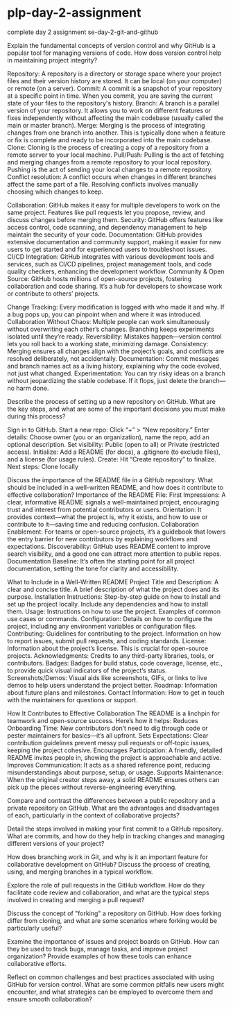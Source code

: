 # plp-day-2-assignment
complete day 2 assignment
  se-day-2-git-and-github

Explain the fundamental concepts of version control and why GitHub is a popular tool for managing versions of code. How does version control help in maintaining project integrity?
                   
Repository: A repository is a directory or storage space where your project files and their version history are stored. It can be local (on your computer) or remote (on a server).
Commit: A commit is a snapshot of your repository at a specific point in time. When you commit, you are saving the current state of your files to the repository's history.
Branch: A branch is a parallel version of your repository. It allows you to work on different features or fixes independently without affecting the main codebase (usually called the main or master branch).
Merge: Merging is the process of integrating changes from one branch into another. This is typically done when a feature or fix is complete and ready to be incorporated into the main codebase.
Clone: Cloning is the process of creating a copy of a repository from a remote server to your local machine.
Pull/Push: Pulling is the act of fetching and merging changes from a remote repository to your local repository. Pushing is the act of sending your local changes to a remote repository.
Conflict resolution: A conflict occurs when changes in different branches affect the same part of a file. Resolving conflicts involves manually choosing which changes to keep.

Collaboration: GitHub makes it easy for multiple developers to work on the same project. Features like pull requests let you propose, review, and discuss changes before merging them.
Security: GitHub offers features like access control, code scanning, and dependency management to help maintain the security of your code.
Documentation: GitHub provides extensive documentation and community support, making it easier for new users to get started and for experienced users to troubleshoot issues.
CI/CD Integration: GitHub integrates with various development tools and services, such as CI/CD pipelines, project management tools, and code quality checkers, enhancing the development workflow.
Community & Open Source: GitHub hosts millions of open-source projects, fostering collaboration and code sharing. It’s a hub for developers to showcase work or contribute to others’ projects.

Change Tracking: Every modification is logged with who made it and why. If a bug pops up, you can pinpoint when and where it was introduced.
Collaboration Without Chaos: Multiple people can work simultaneously without overwriting each other’s changes. Branching keeps experiments isolated until they’re ready.
Reversibility: Mistakes happen—version control lets you roll back to a working state, minimizing damage.
Consistency: Merging ensures all changes align with the project’s goals, and conflicts are resolved deliberately, not accidentally.
Documentation: Commit messages and branch names act as a living history, explaining why the code evolved, not just what changed.
Experimentation: You can try risky ideas on a branch without jeopardizing the stable codebase. If it flops, just delete the branch—no harm done.

Describe the process of setting up a new repository on GitHub. What are the key steps, and what are some of the important decisions you must make during this process?

Sign in to GitHub.
Start a new repo: Click “+” > “New repository.”
Enter details: Choose owner (you or an organization), name the repo, add an optional description.
Set visibility: Public (open to all) or Private (restricted access).
Initialize: Add a README (for docs), a .gitignore (to exclude files), and a license (for usage rules).
Create: Hit “Create repository” to finalize.
Next steps: Clone locally

Discuss the importance of the README file in a GitHub repository. What should be included in a well-written README, and how does it contribute to effective collaboration?
Importance of the README File:
First Impressions: A clear, informative README signals a well-maintained project, encouraging trust and interest from potential contributors or users.
Orientation: It provides context—what the project is, why it exists, and how to use or contribute to it—saving time and reducing confusion.
Collaboration Enablement: For teams or open-source projects, it’s a guidebook that lowers the entry barrier for new contributors by explaining workflows and expectations.
Discoverability: GitHub uses README content to improve search visibility, and a good one can attract more attention to public repos.
Documentation Baseline: It’s often the starting point for all project documentation, setting the tone for clarity and accessibility.

What to Include in a Well-Written README
Project Title and Description:
A clear and concise title.
A brief description of what the project does and its purpose.
Installation Instructions:
Step-by-step guide on how to install and set up the project locally.
Include any dependencies and how to install them.
Usage:
Instructions on how to use the project.
Examples of common use cases or commands.
Configuration:
Details on how to configure the project, including any environment variables or configuration files.
Contributing:
Guidelines for contributing to the project.
Information on how to report issues, submit pull requests, and coding standards.
License:
Information about the project’s license. This is crucial for open-source projects.
Acknowledgments:
Credits to any third-party libraries, tools, or contributors.
Badges:
Badges for build status, code coverage, license, etc., to provide quick visual indicators of the project’s status.
Screenshots/Demos:
Visual aids like screenshots, GIFs, or links to live demos to help users understand the project better.
Roadmap:
Information about future plans and milestones.
Contact Information:
How to get in touch with the maintainers for questions or support.

How It Contributes to Effective Collaboration
The README is a linchpin for teamwork and open-source success. Here’s how it helps:
Reduces Onboarding Time: New contributors don’t need to dig through code or pester maintainers for basics—it’s all upfront.
Sets Expectations: Clear contribution guidelines prevent messy pull requests or off-topic issues, keeping the project cohesive.
Encourages Participation: A friendly, detailed README invites people in, showing the project is approachable and active.
Improves Communication: It acts as a shared reference point, reducing misunderstandings about purpose, setup, or usage.
Supports Maintenance: When the original creator steps away, a solid README ensures others can pick up the pieces without reverse-engineering everything.


Compare and contrast the differences between a public repository and a private repository on GitHub. What are the advantages and disadvantages of each, particularly in the context of collaborative projects?

Detail the steps involved in making your first commit to a GitHub repository. What are commits, and how do they help in tracking changes and managing different versions of your project?

How does branching work in Git, and why is it an important feature for collaborative development on GitHub? Discuss the process of creating, using, and merging branches in a typical workflow.

Explore the role of pull requests in the GitHub workflow. How do they facilitate code review and collaboration, and what are the typical steps involved in creating and merging a pull request?

Discuss the concept of "forking" a repository on GitHub. How does forking differ from cloning, and what are some scenarios where forking would be particularly useful?

Examine the importance of issues and project boards on GitHub. How can they be used to track bugs, manage tasks, and improve project organization? Provide examples of how these tools can enhance collaborative efforts.

Reflect on common challenges and best practices associated with using GitHub for version control. What are some common pitfalls new users might encounter, and what strategies can be employed to overcome them and ensure smooth collaboration?
